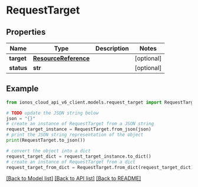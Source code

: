 # RequestTarget


## Properties

Name | Type | Description | Notes
------------ | ------------- | ------------- | -------------
**target** | [**ResourceReference**](ResourceReference.md) |  | [optional] 
**status** | **str** |  | [optional] 

## Example

```python
from ionos_cloud_api_v6_client.models.request_target import RequestTarget

# TODO update the JSON string below
json = "{}"
# create an instance of RequestTarget from a JSON string
request_target_instance = RequestTarget.from_json(json)
# print the JSON string representation of the object
print(RequestTarget.to_json())

# convert the object into a dict
request_target_dict = request_target_instance.to_dict()
# create an instance of RequestTarget from a dict
request_target_from_dict = RequestTarget.from_dict(request_target_dict)
```
[[Back to Model list]](../README.md#documentation-for-models) [[Back to API list]](../README.md#documentation-for-api-endpoints) [[Back to README]](../README.md)


